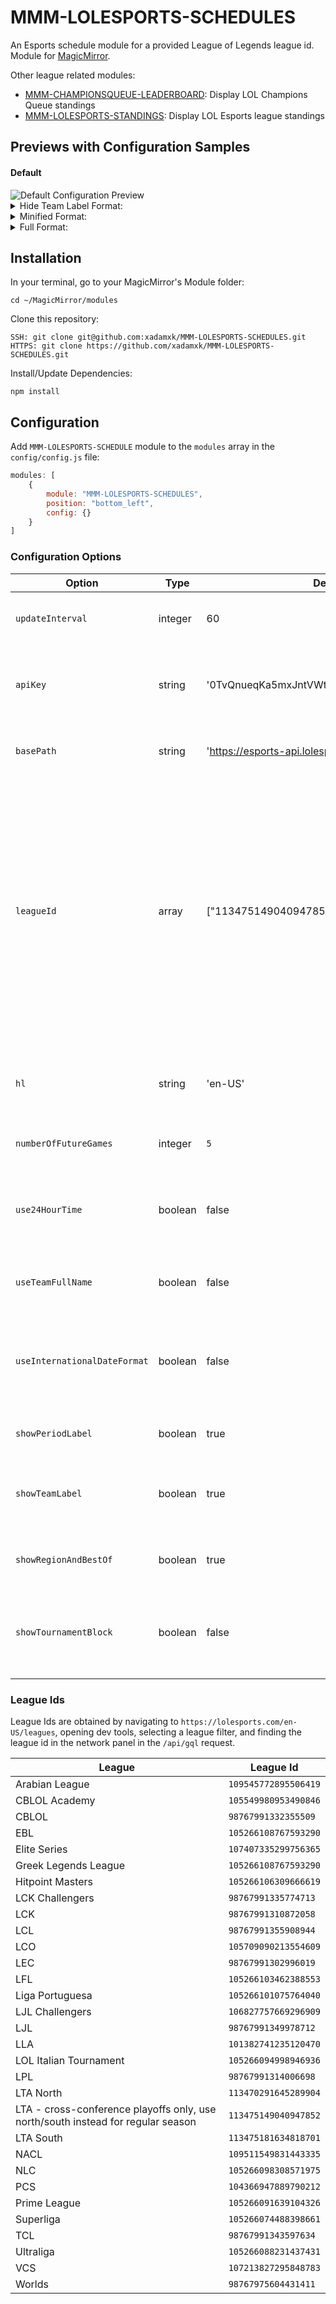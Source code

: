 # MMM-LOLESPORTS-SCHEDULES
An Esports schedule module for a provided League of Legends league id.
Module for <a href="https://github.com/MichMich/MagicMirror">MagicMirror</a>.

Other league related modules:
- <a href="https://github.com/xadamxk/MMM-CHAMPIONSQUEUE-LEADERBOARD">MMM-CHAMPIONSQUEUE-LEADERBOARD</a>: Display LOL Champions Queue standings
- <a href="https://github.com/xadamxk/MMM-LOLESPORTS-STANDINGS">MMM-LOLESPORTS-STANDINGS</a>: Display LOL Esports league standings 

## Previews with Configuration Samples
#### Default
<img src="https://github.com/xadamxk/MMM-LOLESPORTS-SCHEDULES/blob/main/screenshots/default_live.png?raw=true" title="Default Configuration Preview"  />

<details> 
  <summary>Hide Team Label Format:</summary>
  <img src="https://github.com/xadamxk/MMM-LOLESPORTS-SCHEDULES/blob/main/screenshots/hideFullName.png?raw=true" title="Preview Hide Team Label Format"  />
	<pre><code>
config: {
	showTeamLabel: false	
}
	</code></pre>
</details>

<details> 
  <summary>Minified Format:</summary>
  <img src="https://github.com/xadamxk/MMM-LOLESPORTS-SCHEDULES/blob/main/screenshots/hideFullName_hideRegionAndBestOf.png?raw=true" title="Preview Minified Format"  />
	<pre><code>
config: {
	showTeamLabel: false,
	showRegionAndBestOf: false,
}
	</code></pre>
</details>

<details> 
  <summary>Full Format:</summary>
  <img src="https://github.com/xadamxk/MMM-LOLESPORTS-SCHEDULES/blob/main/screenshots/hidePeriodLabel_use24hour_useFullTeamName_showTournamentBlock.png?raw=true" title="Preview Full Format"  />
	<pre><code>
config: {
	showPeriodLabel: false,
	use24HourTime: true,
	useTeamFullName: true,
	showTournamentBlock: true
}
	</code></pre>
</details>

## Installation
In your terminal, go to your MagicMirror's Module folder:
````
cd ~/MagicMirror/modules
````

Clone this repository:
````
SSH: git clone git@github.com:xadamxk/MMM-LOLESPORTS-SCHEDULES.git
HTTPS: git clone https://github.com/xadamxk/MMM-LOLESPORTS-SCHEDULES.git
````

Install/Update Dependencies:
````
npm install
````

## Configuration
Add `MMM-LOLESPORTS-SCHEDULE` module to the `modules` array in the `config/config.js` file:
````javascript
modules: [
	{
		module: "MMM-LOLESPORTS-SCHEDULES",
		position: "bottom_left",
		config: {}
	}
]
````
### Configuration Options

| **Option** | **Type** | **Default** | **Description** |
| --- | --- | --- | --- |
| `updateInterval` | integer | 60 | Number of minutes to poll api for updates. |
| `apiKey` | string | '0TvQnueqKa5mxJntVWt0w4LpLfEkrV1Ta8rQBb9Z' | Api key used to query esports API - all users' api key is the default key. |
| `basePath` | string | 'https://esports-api.lolesports.com/persisted/gw' | Base bath used to query the esports api. |
| `leagueId` | array | ["113475149040947852"] | Array of league ids to get esport standings. Currently the API only supports a single league id. If no id is provided, then all region games will be provided. Refer to league table below for ids of other leagues. Defaults to LTA.|
| `hl` | string | 'en-US' | Host language/ locale to use when requesting esports data. |
| `numberOfFutureGames` | integer | `5` | Number of future games to display. |
| `use24HourTime` | boolean | false | Use 24 hour format (hh:mm) rather than 12 hour format (hh PERIOD) |
| `useTeamFullName` | boolean | false | Show teams' full name rather than teams' code. |
| `useInternationalDateFormat` | boolean | false | Show date format as international format (Day. Month) - False for US format (Month Day) |
| `showPeriodLabel` | boolean | true | Show period (AM/PM) after time. |
| `showTeamLabel` | boolean | true | Show team label (name/code). Use `false` for slim component. |
| `showRegionAndBestOf` | boolean | true | Show region and best of format for games. |
| `showTournamentBlock` | boolean | false | Show tournament block (ie. Playoffs - Round 1) after start date.|

### League Ids
League Ids are obtained by navigating to `https://lolesports.com/en-US/leagues`, opening dev tools, selecting a league filter, and finding the league id in the network panel in the `/api/gql` request.

| **League** | **League Id** |
| --- | --- |
| Arabian League | `109545772895506419` |
| CBLOL Academy | `105549980953490846` |
| CBLOL | `98767991332355509` |
| EBL | `105266108767593290` |
| Elite Series | `107407335299756365` |
| Greek Legends League | `105266108767593290` |
| Hitpoint Masters | `105266106309666619` |
| LCK Challengers | `98767991335774713` |
| LCK | `98767991310872058` |
| LCL | `98767991355908944` |
| LCO | `105709090213554609` |
| LEC | `98767991302996019` |
| LFL | `105266103462388553` |
| Liga Portuguesa | `105266101075764040` |
| LJL Challengers | `106827757669296909` |
| LJL | `98767991349978712` |
| LLA | `101382741235120470` |
| LOL Italian Tournament | `105266094998946936` |
| LPL | `98767991314006698` |
| LTA North | `113470291645289904` |
| LTA - cross-conference playoffs only, use north/south instead for regular season | `113475149040947852` |
| LTA South | `113475181634818701` |
| NACL | `109511549831443335` |
| NLC | `105266098308571975` |
| PCS | `104366947889790212` |
| Prime League | `105266091639104326` |
| Superliga | `105266074488398661` |
| TCL | `98767991343597634` |
| Ultraliga | `105266088231437431` |
| VCS | `107213827295848783` |
| Worlds | `98767975604431411` |

